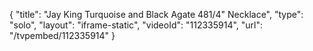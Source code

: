 {
    "title": "Jay King Turquoise and Black Agate 481\/4\" Necklace",
    "type": "solo",
    "layout": "iframe-static",
    "videoId": "112335914",
    "url": "\/tvpembed\/112335914"
}